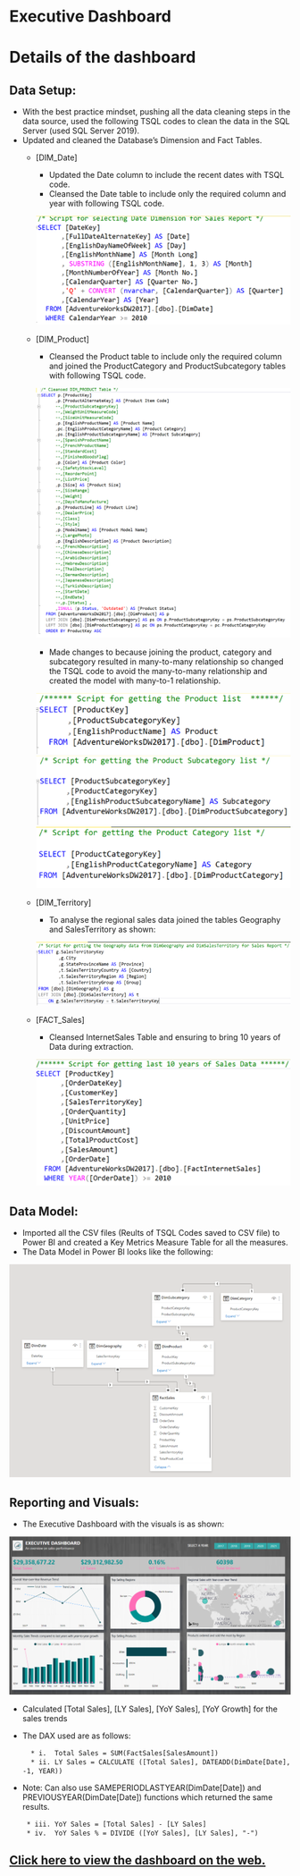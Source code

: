 # Executive Dashboard

# Details of the dashboard
## Data Setup:
  * With the best practice mindset, pushing all the data cleaning steps in the data source, used the following TSQL codes to clean the data in the SQL Server (used SQL Server 2019). 
  * Updated and cleaned the Database’s Dimension and Fact Tables.
    * [DIM_Date]
      *	Updated the Date column to include the recent dates with TSQL code.
      *	Cleansed the Date table to include only the required column and year with following TSQL code.
      
      ![](https://github.com/nancy-gl/AdventureWorks-Sales-Dashboard/blob/main/images/DimDate2.png)
      
    * [DIM_Product]
      *	Cleansed the Product table to include only the required column and joined the ProductCategory and ProductSubcategory tables with following TSQL code.
      
      ![](https://github.com/nancy-gl/AdventureWorks-Sales-Dashboard/blob/main/images/Dim_Product_SQL.png)
      
      *	Made changes to because joining the product, category and subcategory resulted in many-to-many relationship so changed the TSQL code to avoid the many-to-many relationship and created the model with many-to-1 relationship.
      
      ![](https://github.com/nancy-gl/AdventureWorks-Sales-Dashboard/blob/main/images/DimProduct2-2.png)
      ![](https://github.com/nancy-gl/AdventureWorks-Sales-Dashboard/blob/main/images/DimSubcategory2.png)
      ![](https://github.com/nancy-gl/AdventureWorks-Sales-Dashboard/blob/main/images/DimCategory2.png)
      
    * [DIM_Territory]
      * To analyse the regional sales data joined the tables Geography and SalesTerritory as shown:
      
      ![](https://github.com/nancy-gl/AdventureWorks-Sales-Dashboard/blob/main/images/DimGeography2.png)
    
    * [FACT_Sales]
      * Cleansed InternetSales Table and ensuring to bring 10 years of Data during extraction.
      
      ![](https://github.com/nancy-gl/AdventureWorks-Sales-Dashboard/blob/main/images/FactSales.png)
      

## Data Model:
  * Imported all the CSV files (Reults of TSQL Codes saved to CSV file) to Power BI and created a Key Metrics Measure Table for all the measures.
  * The Data Model in Power BI looks like the following:
  
   ![](https://github.com/nancy-gl/AdventureWorks-Sales-Dashboard/blob/main/images/DataModel2.png)
   
      
## Reporting and Visuals:
  * The Executive Dashboard with the visuals is as shown:
  
  ![](https://github.com/nancy-gl/AdventureWorks-Sales-Dashboard/blob/main/images/ExecutiveDashboard.png)
  
  * Calculated [Total Sales], [LY Sales], [YoY Sales], [YoY Growth] for the sales trends
  * The DAX used are as follows:
  
          * i.	Total Sales = SUM(FactSales[SalesAmount])  
          * ii.	LY Sales = CALCULATE ([Total Sales], DATEADD(DimDate[Date], -1, YEAR))
          
  * Note: Can also use SAMEPERIODLASTYEAR(DimDate[Date]) and PREVIOUSYEAR(DimDate[Date])  functions which returned the same results.

         * iii.	YoY Sales = [Total Sales] - [LY Sales]
         * iv.	YoY Sales % = DIVIDE ([YoY Sales], [LY Sales], "-")


## [Click here to view the dashboard on the web.](https://app.powerbi.com/links/KDcVbYJwXU?ctid=3fb43f9e-f396-473f-bdb4-7b116a3228ce&pbi_source=linkShare) 


